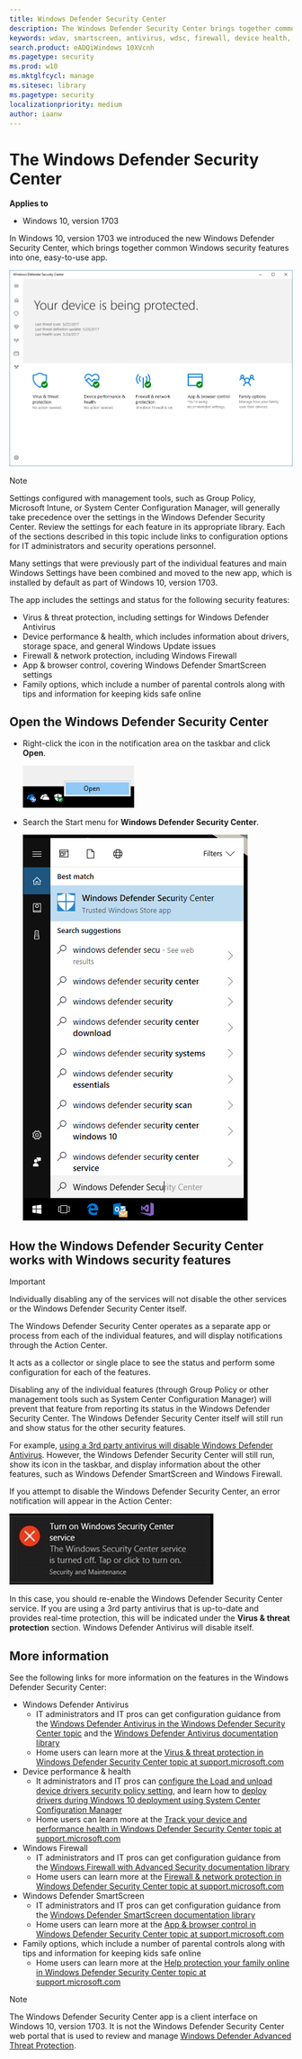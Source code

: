 ```yaml
---
title: Windows Defender Security Center 
description: The Windows Defender Security Center brings together common Windows security features into one place
keywords: wdav, smartscreen, antivirus, wdsc, firewall, device health, performance, Edge, browser, family, parental options, security, windows
search.product: eADQiWindows 10XVcnh
ms.pagetype: security
ms.prod: w10
ms.mktglfcycl: manage
ms.sitesec: library
ms.pagetype: security
localizationpriority: medium
author: iaanw
---
```






# The Windows Defender Security Center

**Applies to**

- Windows 10, version 1703




In Windows 10, version 1703 we introduced the new Windows Defender Security Center, which brings together common Windows security features into one, easy-to-use app.



![](images/security-center-home.png)

> [!NOTE]
> Settings configured with management tools, such as Group Policy, Microsoft Intune, or System Center Configuration Manager, will generally take precedence over the settings in the Windows Defender Security Center. Review the settings for each feature in its appropriate library. Each of the sections described in this topic include links to configuration options for IT administrators and security operations personnel.


Many settings that were previously part of the individual features and main Windows Settings have been combined and moved to the new app, which is installed by default as part of Windows 10, version 1703.

The app includes the settings and status for the following security features:

- Virus & threat protection, including settings for Windows Defender Antivirus
- Device performance & health, which includes information about drivers, storage space, and general Windows Update issues
- Firewall & network protection, including Windows Firewall
- App & browser control, covering Windows Defender SmartScreen settings
- Family options, which include a number of parental controls along with tips and information for keeping kids safe online

## Open the Windows Defender Security Center
- Right-click the icon in the notification area on the taskbar and click **Open**.

    ![Screen shot of the Shield icon for the Windows Defender Security Center in the bottom Windows task bar](images/security-center-taskbar.png)
- Search the Start menu for **Windows Defender Security Center**.

    ![Screen shot of the Start menu showing the results of a search for Windows Defender Security Center, the first option with a large shield symbol is selected](images/security-center-start-menu.png)


## How the Windows Defender Security Center works with Windows security features


> [!IMPORTANT] 
> Individually disabling any of the services will not disable the other services or the Windows Defender Security Center itself.

The Windows Defender Security Center operates as a separate app or process from each of the individual features, and will display notifications through the Action Center. 

It acts as a collector or single place to see the status and perform some configuration for each of the features.

Disabling any of the individual features (through Group Policy or other management tools such as System Center Configuration Manager) will prevent that feature from reporting its status in the Windows Defender Security Center. The Windows Defender Security Center itself will still run and show status for the other security features.

For example, [using a 3rd party antivirus will disable Windows Defender Antivirus](https://docs.microsoft.com/en-us/windows/threat-protection/windows-defender-antivirus/deploy-manage-report-windows-defender-antivirus). However, the Windows Defender Security Center will still run, show its icon in the taskbar, and display information about the other features, such as Windows Defender SmartScreen and Windows Firewall.

If you attempt to disable the Windows Defender Security Center, an error notification will appear in the Action Center:

![Notification that Windows Defender Security Center service has been turned off](images/security-center-turned-off.png)

In this case, you should re-enable the Windows Defender Security Center service. If you are using a 3rd party antivirus that is up-to-date and provides real-time protection, this will be indicated under the **Virus & threat protection** section. Windows Defender Antivirus will disable itself.

## More information

See the following links for more information on the features in the Windows Defender Security Center:
- Windows Defender Antivirus
    - IT administrators and IT pros can get configuration guidance from the [Windows Defender Antivirus in the Windows Defender Security Center topic](https://docs.microsoft.com/en-us/windows/threat-protection/windows-defender-antivirus/windows-defender-security-center-antivirus) and the [Windows Defender Antivirus documentation library](https://docs.microsoft.com/en-us/windows/threat-protection/windows-defender-antivirus/windows-defender-antivirus-in-windows-10)
    - Home users can learn more at the [Virus & threat protection in Windows Defender Security Center topic at support.microsoft.com](https://support.microsoft.com/en-us/help/4012987/windows-10-virus-threat-protection-windows-defender-security-center)
- Device performance & health
    - It administrators and IT pros can [configure the Load and unload device drivers security policy setting](https://docs.microsoft.com/en-us/windows/device-security/security-policy-settings/load-and-unload-device-drivers), and learn how to [deploy drivers during Windows 10 deployment using System Center Configuration Manager](https://docs.microsoft.com/en-us/windows/deployment/deploy-windows-sccm/add-drivers-to-a-windows-10-deployment-with-windows-pe-using-configuration-manager)
    - Home users can learn more at the [Track your device and performance health in Windows Defender Security Center topic at support.microsoft.com](https://support.microsoft.com/en-us/help/4012986/windows-defender-track-your-device-performance-health)
- Windows Firewall
    - IT administrators and IT pros can get configuration guidance from the [Windows Firewall with Advanced Security documentation library](https://docs.microsoft.com/en-us/windows/access-protection/windows-firewall/windows-firewall-with-advanced-security)
    - Home users can learn more at the [Firewall & network protection in Windows Defender Security Center topic at support.microsoft.com](https://support.microsoft.com/en-us/help/4012988/windows-10-firewall-network-protection-windows-defender-security-center)
- Windows Defender SmartScreen
    - IT administrators and IT pros can get configuration guidance from the [Windows Defender SmartScreen documentation library](https://docs.microsoft.com/en-us/windows/threat-protection/windows-defender-smartscreen/windows-defender-smartscreen-overview)
    - Home users can learn more at the [App & browser control in Windows Defender Security Center topic at support.microsoft.com](https://support.microsoft.com/en-us/help/4013218/windows-10-app-browser-control-in-windows-defender)
- Family options, which include a number of parental controls along with tips and information for keeping kids safe online
    - Home users can learn more at the [Help protection your family online in Windows Defender Security Center topic at support.microsoft.com](https://support.microsoft.com/en-us/help/4013209/windows-10-protect-your-family-online-in-windows-defender)



>[!NOTE]
>The Windows Defender Security Center app is a client interface on Windows 10, version 1703. It is not the Windows Defender Security Center web portal that is used to review and manage [Windows Defender Advanced Threat Protection](https://docs.microsoft.com/en-us/windows/threat-protection/windows-defender-atp/windows-defender-advanced-threat-protection).





